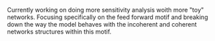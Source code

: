 Currently working on doing more sensitivity analysis woith more "toy" networks. Focusing specifically on the feed forward motif and breaking down the way the model behaves with the incoherent and coherent networks structures within this motif. 
